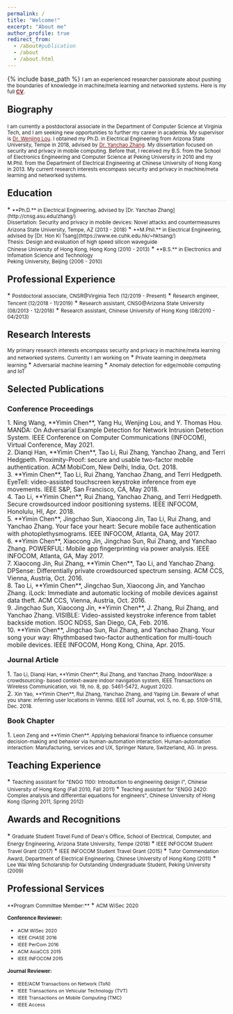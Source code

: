 ```yaml
---
permalink: /
title: "Welcome!"
excerpt: "About me"
author_profile: true
redirect_from: 
  - /about#publication
  - /about
  - /about.html
---
```

<style>
.page__content p {
    margin: 0 0 0em;
}
p{
    /*margin: 0;*/
    /*padding: -30;*/
    /*line-height: 15px;*/
}
a{
	color:#7c1313;
}
ul{
    /*margin: 0;*/
    /*padding: -30;*/
    line-height: 15px;
    margin-block-start: 0em;
    margin-block-end: 0em;
}
ul li, ol li {
    	margin-bottom: 0.em;
	font-size: small;
}
h1, h2, h3, h4, h5, h6 {
	padding-bottom: 0.2em;
	margin: 1em 0 0.5em;
	border-bottom: 2px solid #f2f3f3;
}
</style>
{% include base_path %} 
<small>I am an experienced researcher passionate about pushing the boundaries of knowledge in machine/meta learning and networked systems. Here is my full **[CV](/files/CV_IanChen.pdf)**.</small> 
<h2 id="biography"> Biography</h2>  

<small> I am currently a postdoctoral associate in the Department of Computer Science at Virginia Tech, and I am seeking new opportunities to further my career in academia. My supervisor is [Dr. Wenjing Lou](https://www.cnsr.ictas.vt.edu/WJLou.html). I obtained my Ph.D. in Electrical Engineering from Arizona State University, Tempe in 2018, advised by [Dr. Yanchao Zhang](http://cnsg.asu.edu/zhang/). My dissertation focused on security and privacy in mobile computing. Before that, I received my B.S. from the School of Electronics Engineering and Computer Science at Peking University in 2010 and my M.Phil. from the Department of Electrical Engineering at Chinese University of Hong Kong in 2013. My current research interests encompass security and privacy in machine/meta learning and networked systems. </small>

<h2 id="education"> Education</h2>  
* <small>**Ph.D.** in Electrical Engineering, advised by [Dr. Yanchao Zhang](http://cnsg.asu.edu/zhang/)<br>
    Dissertation: Security and privacy in mobile devices: Novel attacks and countermeasures<br>
    Arizona State University, Tempe, AZ (2013 - 2018)</small> 
* <small>**M.Phil.** in Electrical Engineering, advised by [Dr. Hon Ki Tsang](https://www.ee.cuhk.edu.hk/~hktsang/) <br>
    Thesis: Design and evaluation of high speed silicon waveguide<br>
    Chinese University of Hong Kong, Hong Kong (2010 - 2013)</small>  
* <small>**B.S.** in Electronics and Infomation Science and Technology<br>
    Peking University, Beijing (2006 - 2010)</small> 

<h2 id="experience">Professional Experience</h2> 
* <small>Postdoctoral associate, CNSR@Virginia Tech (12/2019 - Present)</small> 
* <small>Research engineer, Tencent (12/2018 - 11/2019)</small>  
* <small>Research assistant, CNSG@Arizona State University (08/2013 - 12/2018)</small>
* <small>Research assistant, Chinese University of Hong Kong (08/2010 - 04/2013)</small>

<h2 id="research">Research Interests</h2> 
<small>My primary research interests encompass security and privacy in machine/meta learning and networked systems. Currently I am working on</small>
* <small>Private learning in deep/meta learning</small>
* <small>Adversarial machine learning</small>  
* <small>Anomaly detection for edge/mobile computing and IoT</small>

<h2 id="publication">Selected Publications</h2> 
<h3>Conference Proceedings</h3>
1. Ning Wang, **Yimin Chen**, Yang Hu, Wenjing Lou, and Y. Thomas Hou. MANDA: On Adversarial Example Detection for Network Intrusion Detection System.  IEEE Conference on Computer Communications (INFOCOM), Virtual Conference, May 2021.<br>
2. Dianqi Han, **Yimin Chen**, Tao Li, Rui Zhang, Yanchao Zhang, and Terri Hedgpeth. Proximity-Proof: secure and usable two-factor mobile authentication.  ACM MobiCom, New Delhi, India, Oct. 2018.<br>
3. **Yimin Chen**, Tao Li, Rui Zhang, Yanchao Zhang, and Terri Hedgpeth. EyeTell: video-assisted touchscreen keystroke inference from eye movements.  IEEE S&P, San Francisco, CA, May 2018.<br>
4. Tao Li, **Yimin Chen**, Rui Zhang, Yanchao Zhang, and Terri Hedgpeth. Secure crowdsourced indoor positioning systems.  IEEE INFOCOM, Honolulu, HI, Apr. 2018.<br>
5. **Yimin Chen**, Jingchao Sun, Xiaocong Jin, Tao Li, Rui Zhang, and Yanchao Zhang. Your face your heart: Secure mobile face authentication with photoplethysmograms.  IEEE INFOCOM, Atlanta, GA, May 2017.<br>
6. **Yimin Chen**, Xiaocong Jin, Jingchao Sun, Rui Zhang, and Yanchao Zhang. POWERFUL: Mobile app fingerprinting via power analysis.  IEEE INFOCOM, Atlanta, GA, May 2017.<br>
7. Xiaocong Jin, Rui Zhang, **Yimin Chen**, Tao Li, and Yanchao Zhang. DPSense: Differentially private crowdsourced spectrum sensing.  ACM CCS, Vienna, Austria, Oct. 2016.<br>
8. Tao Li, **Yimin Chen**, Jingchao Sun, Xiaocong Jin, and Yanchao Zhang. iLock: Immediate and automatic locking of mobile devices against data theft.  ACM CCS, Vienna, Austria, Oct. 2016.<br>
9. Jingchao Sun, Xiaocong Jin, **Yimin Chen**, J. Zhang, Rui Zhang, and Yanchao Zhang. VISIBLE: Video-assisted keystroke inference from tablet backside motion.  ISOC NDSS, San Diego, CA, Feb. 2016.<br>
10. **Yimin Chen**, Jingchao Sun, Rui Zhang, and Yanchao Zhang. Your song your way: Rhythmbased two-factor authentication for multi-touch mobile devices.  IEEE INFOCOM, Hong Kong, China, Apr. 2015.<br>
<h3>Journal Article</h3>
1. <small>Tao Li, Dianqi Han, **Yimin Chen**, Rui Zhang, and Yanchao Zhang. IndoorWaze: a crowdsourcing- based context-aware indoor navigation system, IEEE Transactions on Wireless Communication, vol. 19, no. 8, pp. 5461-5472, August 2020.</small><br>
2. <small>Xin Yao, **Yimin Chen**, Rui Zhang, Yanchao Zhang, and Yaping Lin. Beware of what you share: inferring user locations in Venmo.  IEEE IoT Journal, vol. 5, no. 6, pp. 5109-5118, Dec. 2018.</small>
<h3>Book Chapter</h3>
1. <small>Leon Zeng and **Yimin Chen**. Applying behavioral finance to influence consumer decision-making and behavior via human-automation interaction. Human-automation interaction: Manufacturing, services and UX, Springer Nature, Switzerland, AG. In press.</small>

<h2 id="teaching"> Teaching Experience</h2> 
* <small>Teaching assistant for "ENGG 1100: Introduction to engineering design I", Chinese University of Hong Kong (Fall 2010, Fall 2011) </small>
* <small>Teaching assistant for "ENGG 2420: Complex analysis and differential equations for engineers", Chinese University of Hong Kong (Spring 2011, Spring 2012) </small>

<h2 id="award"> Awards and Recognitions</h2> 
* <small>Graduate Student Travel Fund of Dean's Office, School of Electrical, Computer, and Energy Engineering, Arizona State University, Tempe (2018) </small>
* <small>IEEE INFOCOM Student Travel Grant (2017) </small>
* <small>IEEE INFOCOM Student Travel Grant (2015) </small>
* <small>Tutor Commendation Award, Department of Electrical Engineering, Chinese University of Hong Kong (2011)</small>
* <small>Lee Wai Wing Scholarship for Outstanding Undergraduate Student, Peking University (2009)</small>

<h2 id="service">Professional Services</h2>  
<small>**Program Committee Member:**</small>  
* <small>ACM WiSec 2020</small>
  
<small>**Conference Reviewer:**</small>   
* <small>ACM WiSec 2020 </small>
* <small>IEEE CHASE 2016 </small>
* <small>IEEE PerCom 2016 </small>
* <small>ACM AsiaCCS 2015 </small>
* <small>IEEE INFOCOM 2015 </small>

<small>**Journal Reviewer:**</small>  
* <small>IEEE/ACM Transactions on Network (ToN)</small>
* <small>IEEE Transactions on Vehicular Technology (TVT)</small>
* <small>IEEE Transactions on Mobile Computing (TMC)</small>
* <small>IEEE Access</small>
